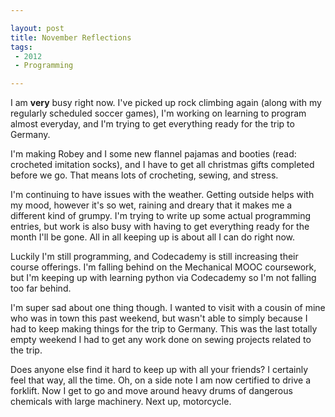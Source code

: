 ```yaml
---

layout: post
title: November Reflections	
tags: 
 - 2012
 - Programming

---
```


I am **very** busy right now.  I've picked up rock climbing again (along with my regularly scheduled soccer games), I'm working on learning to program almost everyday, and I'm trying to get everything ready for the trip to Germany.  

I'm making Robey and I some new flannel pajamas and booties (read: crocheted imitation socks), and I have to get all christmas gifts completed before we go.  That means lots of crocheting, sewing, and stress.

I'm continuing to have issues with the weather.  Getting outside helps with my mood, however it's so wet, raining and dreary that it makes me a different kind of grumpy.  I'm trying to write up some actual programming entries, but work is also busy with having to get everything ready for the month I'll be gone.  All in all keeping up is about all I can do right now.    

Luckily I'm still programming, and Codecademy is still increasing their course offerings.  I'm falling behind on the Mechanical MOOC coursework, but I'm keeping up with learning python via Codecademy so I'm not falling too far behind.

I'm super sad about one thing though.  I wanted to visit with a cousin of mine who was in town this past weekend, but wasn't able to simply because I had to keep making things for the trip to Germany.  This was the last totally empty weekend I had to get any work done on sewing projects related to the trip.  

Does anyone else find it hard to keep up with all your friends?  I certainly feel that way, all the time.  Oh, on a side note I am now certified to drive a forklift.  Now I get to go and move around heavy drums of dangerous chemicals with large machinery.  Next up, motorcycle.        
